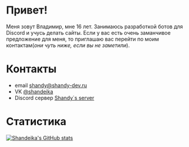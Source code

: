 # Привет!
Меня зовут Владимир, мне 16 лет. Занимаюсь разработкой ботов для Discord и учусь делать сайты. Если у вас есть очень заманчивое предложение для меня, то приглашаю вас перейти по моим контактам(*они чуть ниже, если вы не заметили*). 

# Контакты
* email <shandy@shandy-dev.ru>
* VK [@shandeika](https://vk.com/shandeika)
* Discord сервер [Shandy`s server](https://discord.gg/2BEfEAm)

# Статистика
[![Shandeika's GitHub stats](https://github-readme-stats.vercel.app/api?username=Shandeika&show_icons=true)](https://github.com/anuraghazra/github-readme-stats)
